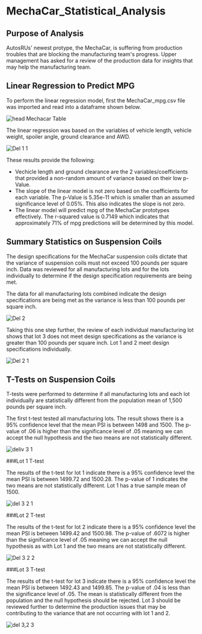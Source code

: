# MechaCar_Statistical_Analysis

## Purpose of Analysis

AutosRUs' newest protype, the MechaCar, is suffering from production troubles that are blocking the manufacturing team's progress.
Upper management has asked for a review of the production data for insights that may help the manufacturing team.


## Linear Regression to Predict MPG

To perform the linear regression model, first the MechaCar_mpg.csv file was imported and read into a dataframe shown below.

![head Mechacar Table](https://user-images.githubusercontent.com/100876517/177061440-014779bd-8701-4d0b-8ffb-523e0da762a2.png)


The linear regression was based on the variables of vehicle length, vehicle weight, spoiler angle, ground clearance and AWD.

![Del 1 1](https://user-images.githubusercontent.com/100876517/177061627-0fc44627-1b45-4cd6-b721-b5e8b6e75bac.png)

These results provide the following:

  * Vechicle length and ground clearance are the 2 variables/coefficients that provided a non-random amount of variance based on their low
    p-Value.
  * The slope of the linear model is not zero based on the coefficients for each variable.  The p-Value is 5.35e-11 which is smaller than 
    an assumed significance level of 0.05%.  This also indicates the slope is not zero.
  * The linear model will predict mpg of the MechaCar prototypes effectively.  The r-squared value is 0.7149 which indicates
    that approximately 71% of mpg predictions will be determined by this model.   
    
## Summary Statistics on Suspension Coils
  
The design specifications for the MechaCar suspension coils dictate that the variance of suspension coils must not exceed 100 pounds per 
square inch.  Data was reviewed for all manufacturing lots and for the lots individually to determine if the design specification requirements
are being met.
  
  
 The data for all manufacturing lots combined indicate the design specifications are being met as the variance is less than 100 pounds per square inch.
 
![Del 2](https://user-images.githubusercontent.com/100876517/177066880-d6c70490-4bee-4ac0-9b7e-73cb8dcccfd2.png)

Taking this one step further, the review of each individual manufacturing lot shows that lot 3 does not meet design specifications as the variance is 
greater than 100 pounds per square inch.  Lot 1 and 2 meet design specifications individually.

![Del 2 1](https://user-images.githubusercontent.com/100876517/177066892-ec261b89-bb32-4416-9d01-bc8a07893f65.png)

## T-Tests on Suspension Coils

T-tests were performed to determine if all manufacturing lots and each lot individually are statistically different from the population mean of 1,500 
pounds per square inch.

The first t-test tested all manufacturing lots.  The result shows there is a 95% confidence level that the mean PSI is between 1498 and 1500.  The 
p-value of .06 is higher than the significance level of .05 meaning we can accept the null hypothesis and the two means are not statistically different.

![deliv 3 1](https://user-images.githubusercontent.com/100876517/177067464-adc3fa39-ac00-45cf-9575-5fb221aaf2c2.png)

###Lot 1 T-test

The results of the t-test for lot 1 indicate there is a 95% confidence level the mean PSI is between 1499.72 and 1500.28. The p-value of 1
indicates the two means are not statistically different.  Lot 1 has a true sample mean of 1500.

![del 3 2 1](https://user-images.githubusercontent.com/100876517/177067469-fc0f61ce-bf0f-4f93-87e0-f0c1ceace5e2.png)

###Lot 2 T-test

The results of the t-test for lot 2 indicate there is a 95% confidence level the mean PSI is between 1499.42 and 1500.98.  The p-value of
.6072 is higher than the significance level of .05 meaning we can accept the null hypothesis as with Lot 1 and the two means are not 
statistically different.

![Del 3 2 2](https://user-images.githubusercontent.com/100876517/177067473-587670f5-14df-45ec-9f1a-4cb03a87b009.png)

###Lot 3 T-test

The results of the t-test for lot 3 indicate there is a 95% confidence level the mean PSI is between 1492.43 and 1499.85.  The p-value of
.04 is less than the significance level of .05.  The mean is statistically different from the population and the null hypothesis should be
rejected.  Lot 3 should be reviewed further to determine the production issues that may be contributing to the variance that are not occurring
with lot 1 and 2.

![del 3,2 3](https://user-images.githubusercontent.com/100876517/177067489-5d1063af-49fc-4d7a-8619-0ea454c87036.png)




  
  
